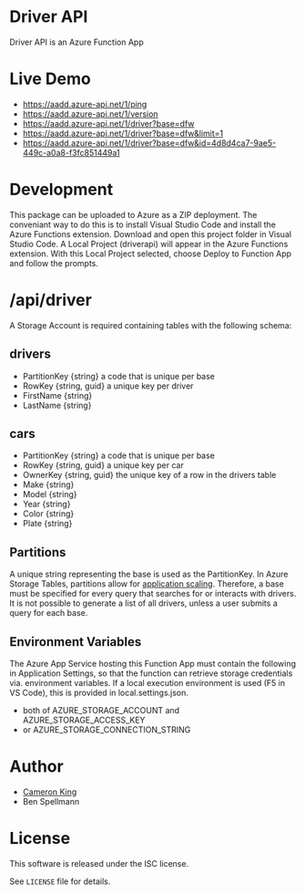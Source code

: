 # Driver API

Driver API is an Azure Function App

# Live Demo

- https://aadd.azure-api.net/1/ping
- https://aadd.azure-api.net/1/version
- https://aadd.azure-api.net/1/driver?base=dfw
- https://aadd.azure-api.net/1/driver?base=dfw&limit=1
- https://aadd.azure-api.net/1/driver?base=dfw&id=4d8d4ca7-9ae5-449c-a0a8-f3fc851449a1

# Development

This package can be uploaded to Azure as a ZIP deployment.  The conveniant
way to do this is to install Visual Studio Code and install the Azure 
Functions extension.  Download and open this project folder in Visual 
Studio Code.  A Local Project (driverapi) will appear in the Azure 
Functions extension.  With this Local Project selected, choose Deploy 
to Function App and follow the prompts.

# /api/driver

A Storage Account is required containing tables with the following schema:

## drivers

- PartitionKey {string} a code that is unique per base
- RowKey {string, guid} a unique key per driver
- FirstName {string}
- LastName {string}

## cars

- PartitionKey {string} a code that is unique per base
- RowKey {string, guid} a unique key per car
- OwnerKey {string, guid} the unique key of a row in the drivers table
- Make {string}
- Model {string}
- Year {string}
- Color {string}
- Plate {string}

## Partitions

A unique string representing the base is used as the PartitionKey.  In Azure
Storage Tables, partitions allow for [application scaling](https://docs.microsoft.com/en-us/rest/api/storageservices/designing-a-scalable-partitioning-strategy-for-azure-table-storage).
Therefore, a base must be specified for every query that searches for or interacts 
with drivers.  It is not possible to generate a list of all drivers, unless a
user submits a query for each base.

## Environment Variables

The Azure App Service hosting this Function App must contain the following
in Application Settings, so that the function can retrieve storage credentials via.
environment variables.  If a local execution environment is used (F5 in VS Code), 
this is provided in local.settings.json.

- both of AZURE_STORAGE_ACCOUNT and AZURE_STORAGE_ACCESS_KEY
- or AZURE_STORAGE_CONNECTION_STRING
    
# Author

- [Cameron King](http://cameronking.me)
- Ben Spellmann

# License

This software is released under the ISC license.

See `LICENSE` file for details.
